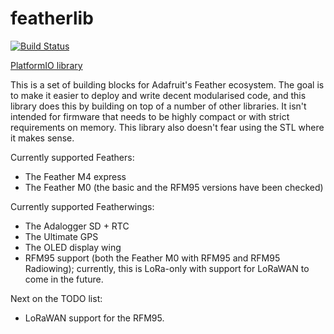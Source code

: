 featherlib
==========

[![Build Status](https://travis-ci.org/kisom/featherlib.svg?branch=master)](https://travis-ci.org/kisom/featherlib)

[PlatformIO library](https://platformio.org/lib/show/6168/featherlib/)

This is a set of building blocks for Adafruit's Feather ecosystem. The
goal is to make it easier to deploy and write decent modularised code, and
this library does this by building on top of a number of other libraries.
It isn't intended for firmware that needs to be highly compact or with
strict requirements on memory. This library also doesn't fear using the
STL where it makes sense.


Currently supported Feathers:

+ The Feather M4 express
+ The Feather M0 (the basic and the RFM95 versions have been checked)

Currently supported Featherwings:

+ The Adalogger SD + RTC
+ The Ultimate GPS
+ The OLED display wing
+ RFM95 support (both the Feather M0 with RFM95 and RFM95 Radiowing);
  currently, this is LoRa-only with support for LoRaWAN to come in
  the future.

Next on the TODO list:

+ LoRaWAN support for the RFM95.

